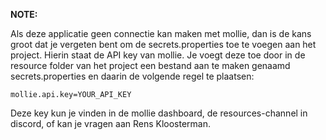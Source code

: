 **NOTE:**

Als deze applicatie geen connectie kan maken met mollie, dan is de kans groot dat je vergeten bent om de secrets.properties toe te voegen aan het project. Hierin staat de API key van mollie.
Je voegt deze toe door in de resource folder van het project een bestand aan te maken genaamd secrets.properties en daarin de volgende regel te plaatsen:

    mollie.api.key=YOUR_API_KEY
Deze key kun je vinden in de mollie dashboard, de resources-channel in discord, of kan je vragen aan Rens Kloosterman.